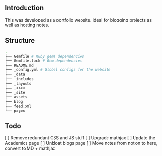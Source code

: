 ## Introduction

This was developed as a portfolio website, ideal for blogging projects as well as hosting notes.

## Structure 

```bash
.
├── Gemfile # Ruby gems dependencies
├── Gemfile.lock # Gem dependencies
├── README.md
├── _config.yml # Global configs for the website
├── _data 
├── _includes
├── _layouts
├── _sass
├── _site
├── assets
├── blog
├── feed.xml
└── pages
```

## Todo

[ ] Remove redundant CSS and JS stuff
[ ] Upgrade mathjax
[ ] Update the Academics page 
[ ] Unbloat blogs page
[ ] Move notes from notion to here, convert to MD + mathjax
